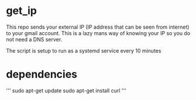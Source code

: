 # get_ip

This repo sends your external IP (IP address that can be seen from internet) to your gmail account.  This is a lazy mans way of knowing your IP so you do not need a DNS server.

The script is setup to run as a systemd service every 10 minutes

# dependencies

'''
sudo apt-get update
sudo apt-get install curl
'''
